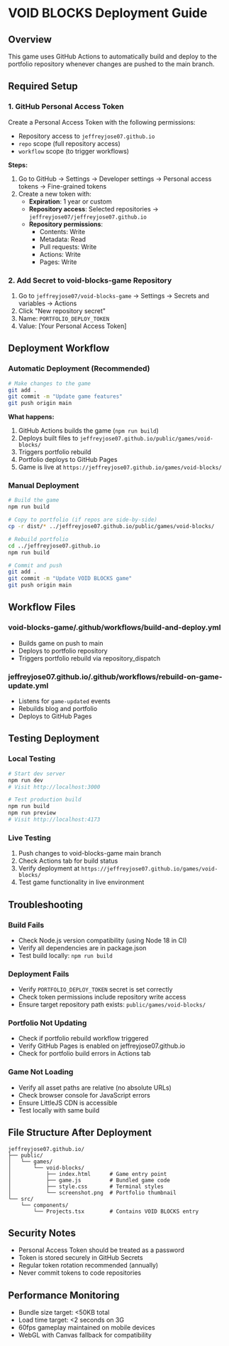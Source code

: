 # VOID BLOCKS Deployment Guide

## Overview
This game uses GitHub Actions to automatically build and deploy to the portfolio repository whenever changes are pushed to the main branch.

## Required Setup

### 1. GitHub Personal Access Token

Create a Personal Access Token with the following permissions:
- Repository access to `jeffreyjose07.github.io`
- `repo` scope (full repository access)
- `workflow` scope (to trigger workflows)

**Steps:**
1. Go to GitHub → Settings → Developer settings → Personal access tokens → Fine-grained tokens
2. Create a new token with:
   - **Expiration**: 1 year or custom
   - **Repository access**: Selected repositories → `jeffreyjose07/jeffreyjose07.github.io`
   - **Repository permissions**:
     - Contents: Write
     - Metadata: Read
     - Pull requests: Write
     - Actions: Write
     - Pages: Write

### 2. Add Secret to void-blocks-game Repository

1. Go to `jeffreyjose07/void-blocks-game` → Settings → Secrets and variables → Actions
2. Click "New repository secret"
3. Name: `PORTFOLIO_DEPLOY_TOKEN`
4. Value: [Your Personal Access Token]

## Deployment Workflow

### Automatic Deployment (Recommended)
```bash
# Make changes to the game
git add .
git commit -m "Update game features"
git push origin main
```

**What happens:**
1. GitHub Actions builds the game (`npm run build`)
2. Deploys built files to `jeffreyjose07.github.io/public/games/void-blocks/`  
3. Triggers portfolio rebuild
4. Portfolio deploys to GitHub Pages
5. Game is live at `https://jeffreyjose07.github.io/games/void-blocks/`

### Manual Deployment
```bash
# Build the game
npm run build

# Copy to portfolio (if repos are side-by-side)
cp -r dist/* ../jeffreyjose07.github.io/public/games/void-blocks/

# Rebuild portfolio
cd ../jeffreyjose07.github.io
npm run build

# Commit and push
git add .
git commit -m "Update VOID BLOCKS game"
git push origin main
```

## Workflow Files

### void-blocks-game/.github/workflows/build-and-deploy.yml
- Builds game on push to main
- Deploys to portfolio repository
- Triggers portfolio rebuild via repository_dispatch

### jeffreyjose07.github.io/.github/workflows/rebuild-on-game-update.yml  
- Listens for `game-updated` events
- Rebuilds blog and portfolio
- Deploys to GitHub Pages

## Testing Deployment

### Local Testing
```bash
# Start dev server
npm run dev
# Visit http://localhost:3000

# Test production build
npm run build
npm run preview
# Visit http://localhost:4173
```

### Live Testing
1. Push changes to void-blocks-game main branch
2. Check Actions tab for build status
3. Verify deployment at `https://jeffreyjose07.github.io/games/void-blocks/`
4. Test game functionality in live environment

## Troubleshooting

### Build Fails
- Check Node.js version compatibility (using Node 18 in CI)
- Verify all dependencies are in package.json
- Test build locally: `npm run build`

### Deployment Fails
- Verify `PORTFOLIO_DEPLOY_TOKEN` secret is set correctly
- Check token permissions include repository write access
- Ensure target repository path exists: `public/games/void-blocks/`

### Portfolio Not Updating
- Check if portfolio rebuild workflow triggered
- Verify GitHub Pages is enabled on jeffreyjose07.github.io
- Check for portfolio build errors in Actions tab

### Game Not Loading
- Verify all asset paths are relative (no absolute URLs)
- Check browser console for JavaScript errors
- Ensure LittleJS CDN is accessible
- Test locally with same build

## File Structure After Deployment

```
jeffreyjose07.github.io/
├── public/
│   └── games/
│       └── void-blocks/
│           ├── index.html      # Game entry point
│           ├── game.js         # Bundled game code  
│           ├── style.css       # Terminal styles
│           └── screenshot.png  # Portfolio thumbnail
└── src/
    └── components/
        └── Projects.tsx        # Contains VOID BLOCKS entry
```

## Security Notes

- Personal Access Token should be treated as a password
- Token is stored securely in GitHub Secrets
- Regular token rotation recommended (annually)
- Never commit tokens to code repositories

## Performance Monitoring

- Bundle size target: <50KB total
- Load time target: <2 seconds on 3G
- 60fps gameplay maintained on mobile devices
- WebGL with Canvas fallback for compatibility